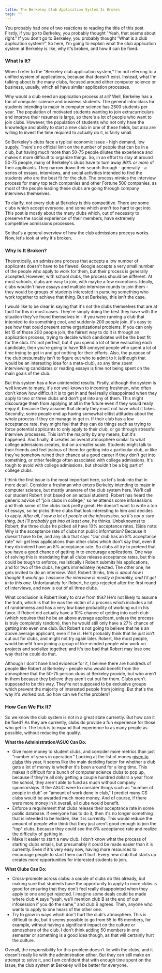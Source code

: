 ```yaml
---
title: The Berkeley Club Application System Is Broken
tags: ""
---
```


You probably had one of two reactions to reading the title of this post. Firstly, if you go to Berkeley, you probably thought "Yeah, that seems about right." If you don't go to Berkeley, you probably thought "What is a club application system?" So here, I'm going to explain what the club application system at Berkeley is like, why it's broken, and how it can be fixed. 


### What Is It?

When I refer to the "Berkeley club application system," I'm not referring to a unified system of applications, because that doesn't exist. Instead, what I'm talking about is the many clubs, focused around either computer science or business, usually, which all have similar application processes.

Why would a club need an application process at all? Well, Berkeley has a ton of computer science and business students. The general intro class for students intending to major in computer science has 2500 students per year. The population of motivated students wanting to join extracurriculars and improve their resumes is large, so there's a lot of people who want to join clubs. However, the population of students who not only have the knowledge and ability to start a new club in one of these fields, but also are willing to invest the time required to actually do it, is fairly small.

So Berkeley's clubs face a typical economic issue - high demand, low supply. There's no official limit on the number of people that can be in a club, but having much more than 50-75 people dilutes the experience and makes it more difficult to organize things. So, in an effort to stay at around 50-75 people, many of Berkeley's clubs have to turn away _90% or more_ of their applicants. They narrow down their search through - generally - a series of essays, interviews, and social activities intended to find the students who are the best fit for the club. The process mimics the interview process for many top tech companies and other Fortune 500 companies, as most of the people leading these clubs are going through company interviews themselves. 

To clarify, not every club at Berkeley is this competitive. There are some clubs which accept everyone, and some which aren't too hard to get into. This post is mostly about the many clubs which, out of necessity to preserve the social experience of their members, have extremely competitive admissions processes.

So that's a general overview of how the club admissions process works. Now, let's look at why it's broken.


### Why Is It Broken?

Theoretically, an admissions process that accepts a low number of applicants doesn't have to be flawed. Google accepts a very small number of the people who apply to work for them, but their process is generally accepted. However, with school clubs, the process should be different. At most schools, clubs are easy to join, with maybe a few exceptions. Ideally, clubs wouldn't have essays and multiple interview rounds to join them - they would be groups of students interested in pursuing something who work together to achieve that thing. But at Berkeley, this isn't the case. 

I would like to be clear in saying that it's not the clubs themselves that are at fault for this in most cases. They're simply doing the best they have with the situation they've found themselves in - if you were running a club that intended to do something cool, and suddenly 200 people join, it's easy to see how that could present some organizational problems. If you can only let 15 of those 200 people join, the fairest way to do it is through an application process, trying to decide which candidates will be the best fit for the club. It's not perfect, but if you spend a lot of time evaluating each candidate, then you're going to have 185 annoyed people who spent a lot of time trying to get in and got nothing for their efforts. Also, the purpose of the club presumably isn't to figure out who to admit to it (although that would be an interesting idea for a meta-club), so any time spent interviewing candidates or reading essays is time not being spent on the main goals of the club.

But this system has a few unintended results. Firstly, although the system is well known to many, it's _not_ well known to incoming freshmen, who often don't know how difficult it is to get in and feel really disappointed when they apply to two or three clubs and don't get into any of them. This might discourage them from applying at all in the future even if they would really enjoy it, because they assume that clearly they must not have what it takes. Secondly, some people end up having somewhat elitist attitudes about the whole process if they do manage to get in. If their club has a low acceptance rate, they might feel that they can do things such as trying to force potential applicants to only apply to their club, or go through stressful interview processes. This isn't the majority by any means, but it's happened. And finally, it creates an overall atmosphere similar to what college admissions creates, but on a smaller scale. Students might talk to their friends and feel jealous of them for getting into a particular club, or like they've somehow ruined their chance at a good career if they don't get into something, or other feelings often associated with college admissions. It's tough to avoid with college admissions, but shouldn't be a big part of college clubs.

I think the first issue is the most important here, so let's look into that in more detail. Consider a freshman who enters Berkeley intending to major in computer science, but mostly unaware of the club system here. We'll call our student Robert (not based on an actual student). Robert has heard the generic advice of "join clubs in college," so he attends some infosessions and think some of the clubs look pretty great. He doesn't want to write a ton of essays, so he picks three clubs that look interesting to him and decides to apply. _After all, I saw a lot of people at the infosession, so it's not a sure thing, but I'll probably get into at least one_, he thinks. Unbeknownst to Robert, the three clubs he picked all have 10% acceptance rates. (Side note: Why is the acceptance rate of clubs not public information? Because it doesn't have to be, and any club that says "Our club has an 8% acceptance rate" will get less applications than other clubs which don't say that, even if they do indeed have an 8% acceptance rate. So clubs all try to pretend that you have a good chance of getting in to encourage applications. One way of solving this is mandating that all clubs release acceptance rates, but this could be tough to enforce, realistically.) Robert submits his applications, and for two of the clubs, he gets immediately rejected. The other one, he gets invited to do an interview. _Well_, Robert thinks, _this is about how I thought it would go. I assume the interview is mostly a formality, and I'll get in to this one._ Unfortunately for Robert, he gets rejected after the first round of interviews, and now is out of all three clubs.

What conclusion is Robert likely to draw from this? He's not likely to assume the truth, which is that he was the victim of a process which includes a lot of randomness and has a very low base probability of working out in his favor. If Robert did actually have a 10% chance of getting into each club (which requires that he be an above average applicant, unless the process is truly completely random), then he would still only have a 27% chance of getting into even one club. But Robert's not going to believe that he's an above average applicant, even if he is. He'll probably think that he just isn't cut out for clubs, and might not try again later. Robert, like most people, would benefit from joining a group of like-minded people who work on projects and socialize together, and it's too bad that Robert may lose one way that he could do that.

Although I don't have hard evidence for it, I believe there are hundreds of people like Robert at Berkeley - people who would benefit from the atmosphere that the 50-75 person clubs at Berkeley provide, but who aren't in them because they believe they aren't cut out for them. Clubs aren't supposed to be this way. They're not supposed to be exclusive groups which prevent the majority of interested people from joining. But that's the way it's worked out. So how can we fix the problem?


### How Can We Fix It?

So we know the club system is not in a great state currently. But how can it be fixed? As they are currently, clubs do provide a fun experience for those who get in. The trick is to expand that experience to as many people as possible, without reducing the quality.

**What the Administration/ASUC Can Do:**



* Give more money to student clubs, and consider more metrics than just "number of years in operation." Looking at the list of money [given to clubs](https://docs.google.com/spreadsheets/d/1rGKfE7PaQal1LEgvLsq6oZIqBEv9B0EJyQDHdY5Dx1Y/edit#gid=1125001012) this year, it seems like the main deciding factor for whether a club gets a lot of money is whether it's been around for a long time. This makes it difficult for a bunch of computer science clubs to pop up, because if they're all only getting a couple hundred dollars a year from the school, they aren't able to fund as much without company sponsorships. If the ASUC were to consider things such as "number of people in club" or "amount of work done in club," I predict many CS clubs would be awarded much more money. And of course, if there were more money in it overall, all clubs would benefit. 
* Enforce a requirement that clubs release their acceptance rate in some public database. If everyone has to do it, then it's no longer something that is intended to be hidden, like it is currently. This would reduce the amount of people who think that they just aren't good enough to join the "top" clubs, because they could see the 8% acceptance rate and realize the difficulty of getting in.
* Make it easier to start a new club. I don't know what the process of starting clubs entails, but presumably it could be made easier than it is currently. Even if it's very easy now, having more resources to encourage people to start them can't hurt. Every new club that starts up creates more opportunities for interested students to join. 

**What Clubs Can Do:**



* Cross-promote across clubs: a couple of clubs do this already, but making sure that students have the opportunity to apply to more clubs is good for ensuring that they don't feel really disappointed when they apply to one and get rejected. I imagine some deals could be made where club A says "yeah, we'll mention club B at the end of our infosession if you do the same," and club B agrees. Then, anyone who wants to apply to one hears of the other one. 
* Try to grow in ways which don't hurt the club's atmosphere. This is difficult to do, but it seems possible to go from 55 to 65 members, for example, without having a significant impact on the culture or atmosphere of the club. I don't think adding 50 members in one semester or something is a good idea though, as that will certainly hurt the culture. 

Overall, the responsibility for this problem doesn't lie with the clubs, and it doesn't really lie with the administration either. But they can still make an attempt to solve it, and I am confident that with enough time spent on the issue, the club system at Berkeley will be better for everyone. 
